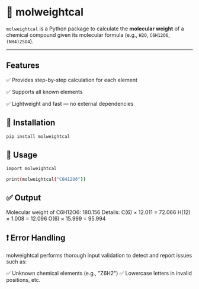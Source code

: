 # 🧪 molweightcal

`molweightcal` is a Python package to calculate the **molecular weight** of a chemical compound given its molecular formula (e.g., `H2O`, `C6H12O6`, `(NH4)2SO4`).

---

## Features
✅ Provides step-by-step calculation for each element

✅ Supports all known elements

✅ Lightweight and fast — no external dependencies

## 🔧 Installation

```bash
pip install molweightcal
```

## 🚀 Usage
```bash
import molweightcal

print(molweightcal("C6H12O6"))
```

## ✅ Output
Molecular weight of C6H12O6: 180.156
Details:
C(6) × 12.011 = 72.066
H(12) × 1.008 = 12.096
O(6) × 15.999 = 95.994

## ❗ Error Handling
molweightcal performs thorough input validation to detect and report issues such as:

✅ Unknown chemical elements (e.g., "Z6H2")
✅ Lowercase letters in invalid positions, etc.
